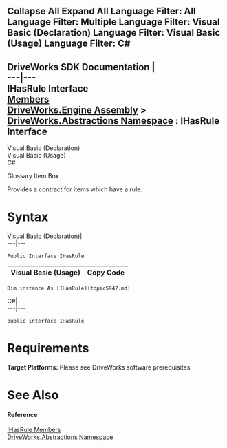 Collapse All Expand All Language Filter: All  Language Filter: Multiple  Language Filter: Visual Basic (Declaration) Language Filter: Visual Basic (Usage) Language Filter: C#  
---  
DriveWorks SDK Documentation  |   
---|---  
IHasRule Interface   
[Members](topic5948.md)   
[DriveWorks.Engine Assembly](topic2156.md) > [DriveWorks.Abstractions Namespace](topic5939.md) : IHasRule Interface  
---  
  
Visual Basic (Declaration)    
Visual Basic (Usage)    
C# 

Glossary Item Box

Provides a contract for items which have a rule. 

# Syntax

Visual Basic (Declaration)|   
---|---  
      
    
    Public Interface IHasRule   
  
Visual Basic (Usage)| Copy Code  
---|---  
      
    
    Dim instance As [IHasRule](topic5947.md)  
  
C#|   
---|---  
      
    
    public interface IHasRule   
  
# Requirements

**Target Platforms:** Please see DriveWorks software prerequisites.

# See Also

#### Reference

[IHasRule Members](topic5948.md)   
[DriveWorks.Abstractions Namespace](topic5939.md)


